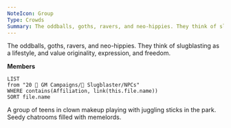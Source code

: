 ```yaml
---
NoteIcon: Group
Type: Crowds
Summary: The oddballs, goths, ravers, and neo-hippies. They think of slugblasting as a lifestyle, and value originality, expression, and freedom.
---
```

The oddballs, goths, ravers, and neo-hippies. They think of slugblasting as a lifestyle, and value originality, expression, and freedom.

**Members**
```dataview
LIST
from "20 🌟 GM Campaigns/🐌 Slugblaster/NPCs"
WHERE contains(Affiliation, link(this.file.name))
SORT file.name
```
A group of teens in clown makeup playing with juggling sticks in the park. Seedy chatrooms filled with memelords.